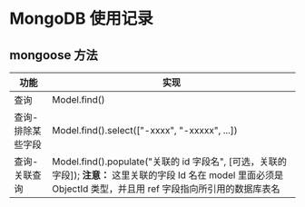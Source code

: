 # MongoDB 使用记录

## mongoose 方法

| 功能              | 实现                                                                                                                                                                   |
| ----------------- | ---------------------------------------------------------------------------------------------------------------------------------------------------------------------- |
| 查询              | Model.find()                                                                                                                                                           |
| 查询-排除某些字段 | Model.find().select(["-xxxx", "-xxxxx", ...])                                                                                                                          |
| 查询-关联查询     | Model.find().populate("关联的 id 字段名", [可选，关联的字段]); **注意：** 这里关联的字段 Id 名在 model 里面必须是 ObjectId 类型，并且用 ref 字段指向所引用的数据库表名 |
